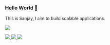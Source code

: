 ### Hello World 👋

This is Sanjay, I aim to build scalable applications.

<!-- <img src="https://github-readme-stats.vercel.app/api?username=sanjaykapilesh&show_icons=true&hide_border=true&count_private=true&theme=dark" /> -->
<!-- <img src="https://github-readme-stats.vercel.app/api/top-langs/?username=Coding-Maniac&layout=compact)](https://github.com/anuraghazra/github-readme-stats" /> -->
<img src="https://github-readme-streak-stats.herokuapp.com/?user=sanjaykapilesh" />
<p>
	<a href="https://www.linkedin.com/in/sanjay-kapilesh/">
        <img src="https://img.shields.io/badge/LinkedIn--_.svg?style=social&logo=linkedin" />
    </a>
    <a href="https://www.instagram.com/sanjay_kapilesh/">
        <img src="https://img.shields.io/badge/Instagram--_.svg?style=social&logo=instagram" />
    </a>
    <a href="mailto:ufoundsanjay@gmail.com">
        <img src="https://img.shields.io/badge/Mail--_.svg?style=social&logo=gmail" />
    </a>
</p>
